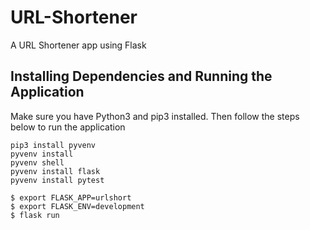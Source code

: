 # URL-Shortener
A URL Shortener app using Flask

## Installing Dependencies and Running the Application

Make sure you have Python3 and pip3 installed. Then follow the steps below to run the application

```
pip3 install pyvenv
pyvenv install
pyvenv shell
pyvenv install flask
pyvenv install pytest
```

```
$ export FLASK_APP=urlshort
$ export FLASK_ENV=development
$ flask run
```
